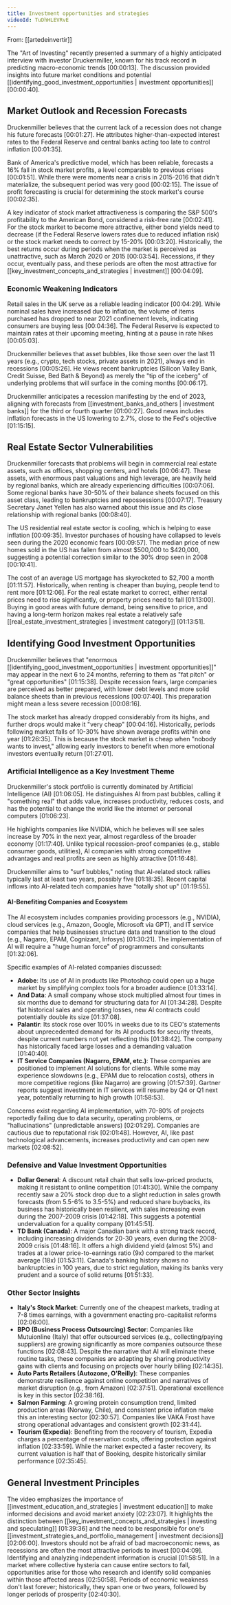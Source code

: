 ```yaml
---
title: Investment opportunities and strategies
videoId: TuDhHLEVRvE
---
```


From: [[artedeinvertir]] <br/> 

The "Art of Investing" recently presented a summary of a highly anticipated interview with investor Druckenmiller, known for his track record in predicting macro-economic trends <a class="yt-timestamp" data-t="00:00:13">[00:00:13]</a>. The discussion provided insights into future market conditions and potential [[identifying_good_investment_opportunities | investment opportunities]] <a class="yt-timestamp" data-t="00:00:40">[00:00:40]</a>.

## Market Outlook and Recession Forecasts

Druckenmiller believes that the current lack of a recession does not change his future forecasts <a class="yt-timestamp" data-t="00:01:27">[00:01:27]</a>. He attributes higher-than-expected interest rates to the Federal Reserve and central banks acting too late to control inflation <a class="yt-timestamp" data-t="00:01:35">[00:01:35]</a>.

Bank of America's predictive model, which has been reliable, forecasts a 16% fall in stock market profits, a level comparable to previous crises <a class="yt-timestamp" data-t="00:01:51">[00:01:51]</a>. While there were moments near a crisis in 2015-2016 that didn't materialize, the subsequent period was very good <a class="yt-timestamp" data-t="00:02:15">[00:02:15]</a>. The issue of profit forecasting is crucial for determining the stock market's course <a class="yt-timestamp" data-t="00:02:35">[00:02:35]</a>.

A key indicator of stock market attractiveness is comparing the S&P 500's profitability to the American Bond, considered a risk-free rate <a class="yt-timestamp" data-t="00:02:41">[00:02:41]</a>. For the stock market to become more attractive, either bond yields need to decrease (if the Federal Reserve lowers rates due to reduced inflation risk) or the stock market needs to correct by 15-20% <a class="yt-timestamp" data-t="00:03:20">[00:03:20]</a>. Historically, the best returns occur during periods when the market is perceived as unattractive, such as March 2020 or 2015 <a class="yt-timestamp" data-t="00:03:54">[00:03:54]</a>. Recessions, if they occur, eventually pass, and these periods are often the most attractive for [[key_investment_concepts_and_strategies | investment]] <a class="yt-timestamp" data-t="00:04:09">[00:04:09]</a>.

### Economic Weakening Indicators
Retail sales in the UK serve as a reliable leading indicator <a class="yt-timestamp" data-t="00:04:29">[00:04:29]</a>. While nominal sales have increased due to inflation, the volume of items purchased has dropped to near 2021 confinement levels, indicating consumers are buying less <a class="yt-timestamp" data-t="00:04:36">[00:04:36]</a>. The Federal Reserve is expected to maintain rates at their upcoming meeting, hinting at a pause in rate hikes <a class="yt-timestamp" data-t="00:05:03">[00:05:03]</a>.

Druckenmiller believes that asset bubbles, like those seen over the last 11 years (e.g., crypto, tech stocks, private assets in 2021), always end in recessions <a class="yt-timestamp" data-t="00:05:26">[00:05:26]</a>. He views recent bankruptcies (Silicon Valley Bank, Credit Suisse, Bed Bath & Beyond) as merely the "tip of the iceberg" of underlying problems that will surface in the coming months <a class="yt-timestamp" data-t="00:06:17">[00:06:17]</a>.

Druckenmiller anticipates a recession manifesting by the end of 2023, aligning with forecasts from [[investment_banks_and_others | investment banks]] for the third or fourth quarter <a class="yt-timestamp" data-t="01:00:27">[01:00:27]</a>. Good news includes inflation forecasts in the US lowering to 2.7%, close to the Fed's objective <a class="yt-timestamp" data-t="01:15:15">[01:15:15]</a>.

## Real Estate Sector Vulnerabilities
Druckenmiller forecasts that problems will begin in commercial real estate assets, such as offices, shopping centers, and hotels <a class="yt-timestamp" data-t="00:06:47">[00:06:47]</a>. These assets, with enormous past valuations and high leverage, are heavily held by regional banks, which are already experiencing difficulties <a class="yt-timestamp" data-t="00:07:06">[00:07:06]</a>. Some regional banks have 30-50% of their balance sheets focused on this asset class, leading to bankruptcies and repossessions <a class="yt-timestamp" data-t="00:07:17">[00:07:17]</a>. Treasury Secretary Janet Yellen has also warned about this issue and its close relationship with regional banks <a class="yt-timestamp" data-t="00:08:40">[00:08:40]</a>.

The US residential real estate sector is cooling, which is helping to ease inflation <a class="yt-timestamp" data-t="00:09:35">[00:09:35]</a>. Investor purchases of housing have collapsed to levels seen during the 2020 economic fears <a class="yt-timestamp" data-t="00:09:57">[00:09:57]</a>. The median price of new homes sold in the US has fallen from almost $500,000 to $420,000, suggesting a potential correction similar to the 30% drop seen in 2008 <a class="yt-timestamp" data-t="00:10:41">[00:10:41]</a>.

The cost of an average US mortgage has skyrocketed to $2,700 a month <a class="yt-timestamp" data-t="01:11:57">[01:11:57]</a>. Historically, when renting is cheaper than buying, people tend to rent more <a class="yt-timestamp" data-t="01:12:06">[01:12:06]</a>. For the real estate market to correct, either rental prices need to rise significantly, or property prices need to fall <a class="yt-timestamp" data-t="01:13:00">[01:13:00]</a>. Buying in good areas with future demand, being sensitive to price, and having a long-term horizon makes real estate a relatively safe [[real_estate_investment_strategies | investment category]] <a class="yt-timestamp" data-t="01:13:51">[01:13:51]</a>.

## Identifying Good Investment Opportunities
Druckenmiller believes that "enormous [[identifying_good_investment_opportunities | investment opportunities]]" may appear in the next 6 to 24 months, referring to them as "fat pitch" or "great opportunities" <a class="yt-timestamp" data-t="01:15:38">[01:15:38]</a>. Despite recession fears, large companies are perceived as better prepared, with lower debt levels and more solid balance sheets than in previous recessions <a class="yt-timestamp" data-t="00:07:40">[00:07:40]</a>. This preparation might mean a less severe recession <a class="yt-timestamp" data-t="00:08:16">[00:08:16]</a>.

The stock market has already dropped considerably from its highs, and further drops would make it "very cheap" <a class="yt-timestamp" data-t="00:04:16">[00:04:16]</a>. Historically, periods following market falls of 10-30% have shown average profits within one year <a class="yt-timestamp" data-t="01:26:35">[01:26:35]</a>. This is because the stock market is cheap when "nobody wants to invest," allowing early investors to benefit when more emotional investors eventually return <a class="yt-timestamp" data-t="01:27:01">[01:27:01]</a>.

### Artificial Intelligence as a Key Investment Theme
Druckenmiller's stock portfolio is currently dominated by Artificial Intelligence (AI) <a class="yt-timestamp" data-t="01:06:05">[01:06:05]</a>. He distinguishes AI from past bubbles, calling it "something real" that adds value, increases productivity, reduces costs, and has the potential to change the world like the internet or personal computers <a class="yt-timestamp" data-t="01:06:23">[01:06:23]</a>.

He highlights companies like NVIDIA, which he believes will see sales increase by 70% in the next year, almost regardless of the broader economy <a class="yt-timestamp" data-t="01:17:40">[01:17:40]</a>. Unlike typical recession-proof companies (e.g., stable consumer goods, utilities), AI companies with strong competitive advantages and real profits are seen as highly attractive <a class="yt-timestamp" data-t="01:16:48">[01:16:48]</a>.

Druckenmiller aims to "surf bubbles," noting that AI-related stock rallies typically last at least two years, possibly five <a class="yt-timestamp" data-t="01:18:35">[01:18:35]</a>. Recent capital inflows into AI-related tech companies have "totally shot up" <a class="yt-timestamp" data-t="01:19:55">[01:19:55]</a>.

#### AI-Benefiting Companies and Ecosystem
The AI ecosystem includes companies providing processors (e.g., NVIDIA), cloud services (e.g., Amazon, Google, Microsoft via GPT), and IT service companies that help businesses structure data and transition to the cloud (e.g., Nagarro, EPAM, Cognizant, Infosys) <a class="yt-timestamp" data-t="01:30:21">[01:30:21]</a>. The implementation of AI will require a "huge human force" of programmers and consultants <a class="yt-timestamp" data-t="01:32:06">[01:32:06]</a>.

Specific examples of AI-related companies discussed:
*   **Adobe**: Its use of AI in products like Photoshop could open up a huge market by simplifying complex tools for a broader audience <a class="yt-timestamp" data-t="01:33:14">[01:33:14]</a>.
*   **And Data**: A small company whose stock multiplied almost four times in six months due to demand for structuring data for AI <a class="yt-timestamp" data-t="01:34:28">[01:34:28]</a>. Despite flat historical sales and operating losses, new AI contracts could potentially double its size <a class="yt-timestamp" data-t="01:37:08">[01:37:08]</a>.
*   **Palantir**: Its stock rose over 100% in weeks due to its CEO's statements about unprecedented demand for its AI products for security threats, despite current numbers not yet reflecting this <a class="yt-timestamp" data-t="01:38:42">[01:38:42]</a>. The company has historically faced large losses and a demanding valuation <a class="yt-timestamp" data-t="01:40:40">[01:40:40]</a>.
*   **IT Service Companies (Nagarro, EPAM, etc.)**: These companies are positioned to implement AI solutions for clients. While some may experience slowdowns (e.g., EPAM due to relocation costs), others in more competitive regions (like Nagarro) are growing <a class="yt-timestamp" data-t="01:57:39">[01:57:39]</a>. Gartner reports suggest investment in IT services will resume by Q4 or Q1 next year, potentially returning to high growth <a class="yt-timestamp" data-t="01:58:53">[01:58:53]</a>.

Concerns exist regarding AI implementation, with 70-80% of projects reportedly failing due to data security, operating problems, or "hallucinations" (unpredictable answers) <a class="yt-timestamp" data-t="02:01:29">[02:01:29]</a>. Companies are cautious due to reputational risk <a class="yt-timestamp" data-t="02:01:48">[02:01:48]</a>. However, AI, like past technological advancements, increases productivity and can open new markets <a class="yt-timestamp" data-t="02:08:52">[02:08:52]</a>.

### Defensive and Value Investment Opportunities
*   **Dollar General**: A discount retail chain that sells low-priced products, making it resistant to online competition <a class="yt-timestamp" data-t="01:41:30">[01:41:30]</a>. While the company recently saw a 20% stock drop due to a slight reduction in sales growth forecasts (from 5.5-6% to 3.5-5%) and reduced share buybacks, its business has historically been resilient, with sales increasing even during the 2007-2009 crisis <a class="yt-timestamp" data-t="01:42:18">[01:42:18]</a>. This suggests a potential undervaluation for a quality company <a class="yt-timestamp" data-t="01:45:51">[01:45:51]</a>.
*   **TD Bank (Canada)**: A major Canadian bank with a strong track record, including increasing dividends for 20-30 years, even during the 2008-2009 crisis <a class="yt-timestamp" data-t="01:48:16">[01:48:16]</a>. It offers a high dividend yield (almost 5%) and trades at a lower price-to-earnings ratio (9x) compared to the market average (18x) <a class="yt-timestamp" data-t="01:53:11">[01:53:11]</a>. Canada's banking history shows no bankruptcies in 100 years, due to strict regulation, making its banks very prudent and a source of solid returns <a class="yt-timestamp" data-t="01:51:33">[01:51:33]</a>.

### Other Sector Insights
*   **Italy's Stock Market**: Currently one of the cheapest markets, trading at 7-8 times earnings, with a government enacting pro-capitalist reforms <a class="yt-timestamp" data-t="02:06:00">[02:06:00]</a>.
*   **BPO (Business Process Outsourcing) Sector**: Companies like Mutuionline (Italy) that offer outsourced services (e.g., collecting/paying suppliers) are growing significantly as more companies outsource these functions <a class="yt-timestamp" data-t="02:08:43">[02:08:43]</a>. Despite the narrative that AI will eliminate these routine tasks, these companies are adapting by sharing productivity gains with clients and focusing on projects over hourly billing <a class="yt-timestamp" data-t="02:14:35">[02:14:35]</a>.
*   **Auto Parts Retailers (Autozone, O'Reilly)**: These companies demonstrate resilience against online competition and narratives of market disruption (e.g., from Amazon) <a class="yt-timestamp" data-t="02:37:51">[02:37:51]</a>. Operational excellence is key in this sector <a class="yt-timestamp" data-t="02:38:16">[02:38:16]</a>.
*   **Salmon Farming**: A growing protein consumption trend, limited production areas (Norway, Chile), and consistent price inflation make this an interesting sector <a class="yt-timestamp" data-t="02:30:57">[02:30:57]</a>. Companies like VAKA Frost have strong operational advantages and consistent growth <a class="yt-timestamp" data-t="02:31:44">[02:31:44]</a>.
*   **Tourism (Expedia)**: Benefiting from the recovery of tourism, Expedia charges a percentage of reservation costs, offering protection against inflation <a class="yt-timestamp" data-t="02:33:59">[02:33:59]</a>. While the market expected a faster recovery, its current valuation is half that of Booking, despite historically similar performance <a class="yt-timestamp" data-t="02:35:45">[02:35:45]</a>.

## General Investment Principles
The video emphasizes the importance of [[investment_education_and_strategies | investment education]] to make informed decisions and avoid market anxiety <a class="yt-timestamp" data-t="02:23:07">[02:23:07]</a>. It highlights the distinction between [[key_investment_concepts_and_strategies | investing and speculating]] <a class="yt-timestamp" data-t="01:39:36">[01:39:36]</a> and the need to be responsible for one's [[investment_strategies_and_portfolio_management | investment decisions]] <a class="yt-timestamp" data-t="02:06:00">[02:06:00]</a>. Investors should not be afraid of bad macroeconomic news, as recessions are often the most attractive periods to invest <a class="yt-timestamp" data-t="00:04:09">[00:04:09]</a>. Identifying and analyzing independent information is crucial <a class="yt-timestamp" data-t="01:58:51">[01:58:51]</a>. In a market where collective hysteria can cause entire sectors to fall, opportunities arise for those who research and identify solid companies within those affected areas <a class="yt-timestamp" data-t="02:50:58">[02:50:58]</a>. Periods of economic weakness don't last forever; historically, they span one or two years, followed by longer periods of prosperity <a class="yt-timestamp" data-t="02:40:30">[02:40:30]</a>.